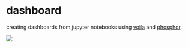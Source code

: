 # dashboard
creating dashboards from jupyter notebooks using [voila](https://github.com/QuantStack/voila) and [phosphor](https://github.com/phosphorjs/phosphor).

![](https://raw.githubusercontent.com/timkpaine/dashboard/master/docs/img/example1.gif)
